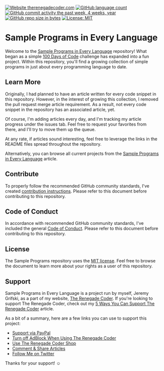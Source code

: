 [![Website therenegadecoder.com](https://img.shields.io/website-up-down-green-red/http/therenegadecoder.com.svg)](https://therenegadecoder.com/)
[![GitHub language count](https://img.shields.io/github/languages/count/jrg94/sample-programs.svg)](https://therenegadecoder.com/code/sample-programs-in-every-language/)
[![GitHub commit activity the past week, 4 weeks, year](https://img.shields.io/github/commit-activity/y/jrg94/sample-programs.svg)](https://github.com/jrg94/sample-programs/commits/master)
[![GitHub repo size in bytes](https://img.shields.io/github/repo-size/jrg94/sample-programs.svg)](https://help.github.com/articles/what-is-my-disk-quota/)
[![License: MIT](https://img.shields.io/badge/License-MIT-yellow.svg)](https://opensource.org/licenses/MIT)

# Sample Programs in Every Language

Welcome to the
[Sample Programs in Every Language](https://therenegadecoder.com/code/sample-programs-in-every-language/)
repository! What began
as a simple
[100 Days of Code](http://www.100daysofcode.com/)
challenge has expanded into a fun project.
Within this repository, you'll find a growing collection of simple programs
in just about every programming language to date.

## Learn More

Originally, I had planned to have an article written for every code snippet in this repository. 
However, in the interest of growing this collection, I removed the pull request merge article requirement.
As a result, not every code snippet in the repository has an associated article, yet.

Of course, I'm adding articles every day, and I'm tracking my article progress under the issues tab.
Feel free to request your favorites from there, and I'll try to move them up the queue.

At any rate, if articles sound interesting, feel free to leverage the links
in the README files spread throughout the repository.

Alternatively, you can browse all current projects from the [Sample Programs
in Every Language](https://therenegadecoder.com/code/sample-programs-in-every-language/)
article.

## Contribute

To properly follow the recommended GitHub community standards, I've created [contribution
instructions](https://github.com/jrg94/sample-programs/blob/master/CONTRIBUTING.md).
Please refer to this document before contributing to this repository.

## Code of Conduct

In accordance with recommended GitHub community standards, I've included the
general [Code of Conduct](https://github.com/jrg94/sample-programs/blob/master/CODE_OF_CONDUCT.md).
Please refer to this document before contributing to this repository.

## License

The Sample Programs repository uses the
[MIT license](https://github.com/jrg94/sample-programs/blob/master/LICENSE).
Feel free to browse the document to learn more about your rights as a user of this repository.

## Support

Sample Programs in Every Language is a project run by myself, Jeremy Grifski, as
a part of my website,
[The Renegade Coder](https://therenegadecoder.com/).
If you're looking to support The Renegade Coder, check out my
[5 Ways You Can Support The Renegade Coder](https://therenegadecoder.com/blog/5-ways-you-can-support-the-renegade-coder/)
article.

As a bit of a summary, here are a few links you can use to support this project:

- [Support via PayPal](https://www.paypal.me/therenegadecoder)
- [Turn off AdBlock When Using The Renegade Coder](https://help.getadblock.com/support/solutions/articles/6000163989-how-do-i-pause-or-disable-adblock-)
- [Use The Renegade Coder Shop](https://therenegadecoder.com/shop/)
- [Comment & Share Articles](https://therenegadecoder.com/code/hello-world-in-every-language/)
- [Follow Me on Twitter](https://twitter.com/RenegadeCoder94)

Thanks for your support! :relaxed:
